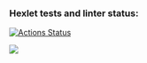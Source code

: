 ### Hexlet tests and linter status:
[![Actions Status](https://github.com/kseolis/java-project-lvl1/workflows/hexlet-check/badge.svg)](https://github.com/kseolis/java-project-lvl1/actions)

<a href="https://codeclimate.com/github/codeclimate/codeclimate/maintainability"><img src="https://api.codeclimate.com/v1/badges/a99a88d28ad37a79dbf6/maintainability" /></a>
